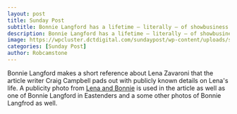 ```yaml
---
layout: post
title: Sunday Post
subtitle: Bonnie Langford has a lifetime – literally – of showbusiness memories
description: Bonnie Langford has a lifetime – literally – of showbusiness memories.
image: https://wpcluster.dctdigital.com/sundaypost/wp-content/uploads/sites/13/2019/08/5d5d303a00e752.96581213-e1566480620476-539x372.jpg
categories: [Sunday Post]
author: Robcamstone
---
```


Bonnie Langford makes a short reference about Lena Zavaroni that the article writer Craig Campbell pads out with publicly known details on Lena's life. A publicity photo from [Lena and Bonnie](/london%20weekend%20television/1978/03/26/lena-and-bonnie.html) is used in the article as well as one of Bonnie Langford in Eastenders and a some other photos of Bonnie Langfrod as well.

<div class="iframely-embed"><div class="iframely-responsive" style="padding-bottom: 68.9922%; padding-top: 120px;"><a href="https://www.sundaypost.com/fp/try-to-keep-those-that-you-love-around-you-bonnie-langford-has-some-advice-for-would-be-entertainers/" data-iframely-url="//cdn.iframe.ly/oD0UmrM"></a></div></div><script async src="//cdn.iframe.ly/embed.js" charset="utf-8"></script>

